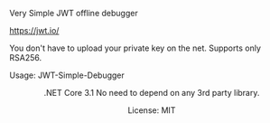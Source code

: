 Very Simple JWT offline debugger

https://jwt.io/

You don't have to upload your private key on the net.
Supports only RSA256.

Usage:
JWT-Simple-Debugger <header file path> <payload file path> <public key file path> <private key file path>

.NET Core 3.1
No need to depend on any 3rd party library.

License: MIT

